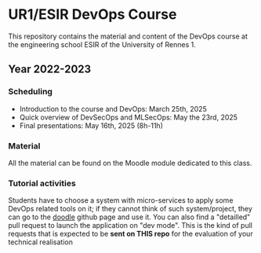 # UR1/ESIR DevOps Course
This repository contains the material and content of the DevOps course at the engineering school ESIR of the University of Rennes 1. 

## Year 2022-2023

### Scheduling

- Introduction to the course and DevOps: March 25th, 2025
- Quick overview of DevSecOps and MLSecOps: May the 23rd, 2025
- Final presentations: May 16th, 2025 (8h-11h)

### Material

All the material can be found on the Moodle module dedicated to this class.

### Tutorial activities

Students have to choose a system with micro-services to apply some DevOps related tools on it;
if they cannot think of such system/project, they can go to the [doodle](https://github.com/barais/doodlestudent) github page and use it.
You can also find a "detailled" pull request to launch the application on "dev mode".
This is the kind of pull requests that is expected to be __sent on THIS repo__ for the evaluation of your technical realisation
